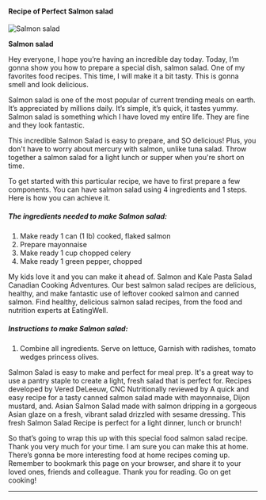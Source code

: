             

#### Recipe of Perfect Salmon salad

![Salmon salad](https://img-global.cpcdn.com/recipes/c40ef7fb4a6f7340/751x532cq70/salmon-salad-recipe-main-photo.jpg)

**Salmon salad**

Hey everyone, I hope you’re having an incredible day today. Today, I’m gonna show you how to prepare a special dish, salmon salad. One of my favorites food recipes. This time, I will make it a bit tasty. This is gonna smell and look delicious.

Salmon salad is one of the most popular of current trending meals on earth. It’s appreciated by millions daily. It’s simple, it’s quick, it tastes yummy. Salmon salad is something which I have loved my entire life. They are fine and they look fantastic.

This incredible Salmon Salad is easy to prepare, and SO delicious! Plus, you don't have to worry about mercury with salmon, unlike tuna salad. Throw together a salmon salad for a light lunch or supper when you're short on time.

To get started with this particular recipe, we have to first prepare a few components. You can have salmon salad using 4 ingredients and 1 steps. Here is how you can achieve it.

##### The ingredients needed to make Salmon salad:

1.  Make ready 1 can (1 lb) cooked, flaked salmon
2.  Prepare mayonnaise
3.  Make ready 1 cup chopped celery
4.  Make ready 1 green pepper, chopped

My kids love it and you can make it ahead of. Salmon and Kale Pasta Salad Canadian Cooking Adventures. Our best salmon salad recipes are delicious, healthy, and make fantastic use of leftover cooked salmon and canned salmon. Find healthy, delicious salmon salad recipes, from the food and nutrition experts at EatingWell.

##### Instructions to make Salmon salad:

1.  Combine all ingredients. Serve on lettuce, Garnish with radishes, tomato wedges princess olives.

Salmon Salad is easy to make and perfect for meal prep. It's a great way to use a pantry staple to create a light, fresh salad that is perfect for. Recipes developed by Vered DeLeeuw, CNC Nutritionally reviewed by A quick and easy recipe for a tasty canned salmon salad made with mayonnaise, Dijon mustard, and. Asian Salmon Salad made with salmon dripping in a gorgeous Asian glaze on a fresh, vibrant salad drizzled with sesame dressing. This fresh Salmon Salad Recipe is perfect for a light dinner, lunch or brunch!

So that’s going to wrap this up with this special food salmon salad recipe. Thank you very much for your time. I am sure you can make this at home. There’s gonna be more interesting food at home recipes coming up. Remember to bookmark this page on your browser, and share it to your loved ones, friends and colleague. Thank you for reading. Go on get cooking!

* * *